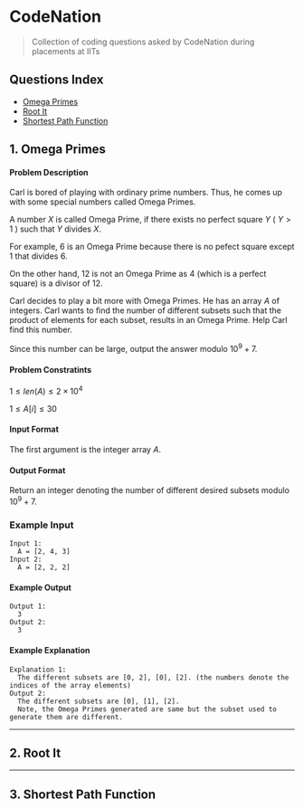 # CodeNation
> Collection of coding questions asked by CodeNation during placements at IITs

## Questions Index

* [Omega Primes](#1-omega-primes)
* [Root It](#2-root-it)
* [Shortest Path Function](#3-shortest-path-function)

## 1. Omega Primes

#### Problem Description

Carl is bored of playing with ordinary prime numbers. Thus, he comes up with some special numbers called Omega Primes. 

A number $X$ is called Omega Prime, if there exists no perfect square $Y$ ( $Y > 1$ ) such that $Y$ divides $X$.

For example, $6$ is an Omega Prime because there is no pefect square except $1$ that divides $6$.

On the other hand, $12$ is not an Omega Prime as $4$ (which is a perfect square) is a divisor of $12$.

Carl decides to play a bit more with Omega Primes. He has an array $A$ of integers. Carl wants to find the number of different subsets such that the product of elements for each subset, results in an Omega Prime. Help Carl find this number.

Since this number can be large, output the answer modulo $10^9 + 7$.

#### Problem Constratints

$1 \leq len(A) \leq 2\times10^4$

$1 \leq A[i] \leq 30$

#### Input Format

The first argument is the integer array $A$.

#### Output Format

Return an integer denoting the number of different desired subsets modulo $10^9 + 7$.

### Example Input

```shell
Input 1:
  A = [2, 4, 3]
Input 2:
  A = [2, 2, 2]
```

#### Example Output

```shell
Output 1:
  3
Output 2:
  3
```

#### Example Explanation

```shell
Explanation 1:
  The different subsets are [0, 2], [0], [2]. (the numbers denote the indices of the array elements)
Output 2:
  The different subsets are [0], [1], [2].
  Note, the Omega Primes generated are same but the subset used to generate them are different.
```

---

## 2. Root It

---

## 3. Shortest Path Function
